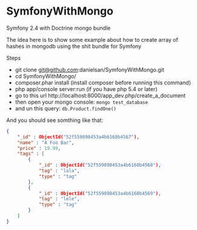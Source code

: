 SymfonyWithMongo
================

Symfony 2.4 with Doctrine mongo bundle

The idea here is to show some example about how to create
array of hashes in mongodb using the shit bundle for Symfony

Steps
 * git clone git@github.com:danielsan/SymfonyWithMongo.git
 * cd SymfonyWithMongo/
 * composer.phar install (install composer before running this command)
 * php app/console server:run (if you have php 5.4 or later)
 * go to this url http://localhost:8000/app_dev.php/create_a_document
 * then open your mongo console: `mongo test_database`
 * and un this query: `db.Product.findOne()`

And you should see somthing like that:
```JSON
{
	"_id" : ObjectId("52f559898453a4b6168b4567"),
	"name" : "A Foo Bar",
	"price" : 19.99,
	"tags" : [
		{
			"_id" : ObjectId("52f559898453a4b6168b4568"),
			"tag" : "lala",
			"type" : "tag"
		},
		{
			"_id" : ObjectId("52f559898453a4b6168b4569"),
			"tag" : "lele",
			"type" : "tag"
		}
	]
}
```
